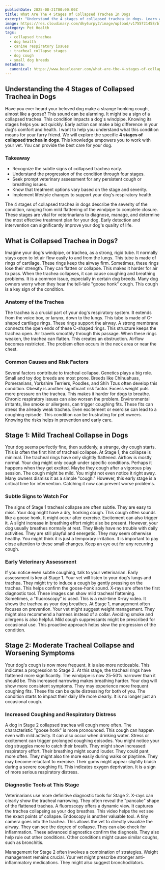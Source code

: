 ```yaml
---
publishDate: 2025-08-21T00:00:00Z
title: What Are The 4 Stages Of Collapsed Trachea In Dogs
excerpt: "Understand the 4 stages of collapsed trachea in dogs. Learn about symptoms, diagnosis, and treatment options for this common respiratory condition, from mild to severe."
image: https://res.cloudinary.com/dky6urpy2/image/upload/v1755721458/blog_image_1755721458_saaiqj.webp
category: Pet Health
tags:
  - collapsed trachea
  - dog health
  - canine respiratory issues
  - tracheal collapse stages
  - dog cough
  - small dog breeds
metadata:
  canonical: https://www.beacleaner.com/what-are-the-4-stages-of-collapsed-trachea-in-dogs
---
```


## Understanding the 4 Stages of Collapsed Trachea in Dogs

Have you ever heard your beloved dog make a strange honking cough, almost like a goose? This sound can be alarming. It might be a sign of a collapsed trachea. This condition impacts a dog's windpipe. Knowing its stages helps you act quickly. Early action can make a big difference in your dog's comfort and health. I want to help you understand what this condition means for your furry friend. We will explore the specific **4 stages of collapsed trachea in dogs**. This knowledge empowers you to work with your vet. You can provide the best care for your dog.

### Takeaway

*   Recognize the subtle signs of collapsed trachea early.
*   Understand the progression of the condition through four stages.
*   Seek prompt veterinary assessment for any persistent cough or breathing issues.
*   Know that treatment options vary based on the stage and severity.
*   Implement lifestyle changes to support your dog's respiratory health.

The 4 stages of collapsed trachea in dogs describe the severity of the condition, ranging from mild flattening of the windpipe to complete closure. These stages are vital for veterinarians to diagnose, manage, and determine the most effective treatment plan for your dog. Early detection and intervention can significantly improve your dog's quality of life.

## What is Collapsed Trachea in Dogs?

Imagine your dog's windpipe, or trachea, as a strong, rigid tube. It normally stays open to let air flow easily to and from the lungs. This tube is made of rings of cartilage. These rings keep the airway firm. Sometimes, these rings lose their strength. They can flatten or collapse. This makes it harder for air to pass. When the trachea collapses, it can cause coughing and breathing problems. It is a common issue, especially in certain dog breeds. Many dog owners worry when they hear the tell-tale "goose honk" cough. This cough is a key sign of the condition.

### Anatomy of the Trachea

The trachea is a crucial part of your dog's respiratory system. It extends from the voice box, or larynx, down to the lungs. This tube is made of C-shaped cartilage rings. These rings support the airway. A strong membrane connects the open ends of these C-shaped rings. This structure keeps the trachea open. Air travels smoothly through this passage. When these rings weaken, the trachea can flatten. This creates an obstruction. Airflow becomes restricted. The problem often occurs in the neck area or near the chest.

### Common Causes and Risk Factors

Several factors contribute to tracheal collapse. Genetics plays a big role. Small and toy dog breeds are most prone. Breeds like Chihuahuas, Pomeranians, Yorkshire Terriers, Poodles, and Shih Tzus often develop this condition. Obesity is another significant risk factor. Excess weight puts more pressure on the trachea. This makes it harder for dogs to breathe. Chronic respiratory issues can also worsen the problem. Environmental irritants, like smoke or allergens, can trigger coughing fits. These fits can stress the already weak trachea. Even excitement or exercise can lead to a coughing episode. This condition can be frustrating for pet owners. Knowing the risks helps in prevention and early care.

## Stage 1: Mild Tracheal Collapse in Dogs

Your dog seems perfectly fine, then suddenly, a strange, dry cough starts. This is often the first hint of tracheal collapse. At Stage 1, the collapse is minimal. The tracheal rings have only slightly flattened. Airflow is mostly normal. Your dog might only cough under specific conditions. Perhaps it happens when they get excited. Maybe they cough after a vigorous play session. The cough might be mild. You might not even notice it right away. Many owners dismiss it as a simple "cough." However, this early stage is a critical time for intervention. Catching it now can prevent worse problems.

### Subtle Signs to Watch For

The signs of Stage 1 tracheal collapse are often subtle. They are easy to miss. Your dog might have a dry, honking cough. This cough often sounds like a goose honk. It might occur after exercise. Excitement can also trigger it. A slight increase in breathing effort might also be present. However, your dog usually breathes normally at rest. They likely have no trouble with daily activities. They are still playful and energetic. They may seem otherwise healthy. You might think it is just a temporary irritation. It is important to pay close attention to these small changes. Keep an eye out for any recurring cough.

### Early Veterinary Assessment

If you notice even subtle coughing, talk to your veterinarian. Early assessment is key at Stage 1. Your vet will listen to your dog's lungs and trachea. They might try to induce a cough by gently pressing on the trachea. This helps confirm the goose-honk sound. X-rays are often the first diagnostic tool. These images can show mild tracheal flattening. Sometimes, a "fluoroscopy" is used. This is a real-time X-ray video. It shows the trachea as your dog breathes. At Stage 1, management often focuses on prevention. Your vet might suggest weight management. They might also recommend a harness instead of a collar. Avoiding smoke and allergens is also helpful. Mild cough suppressants might be prescribed for occasional use. This proactive approach helps slow the progression of the condition.

## Stage 2: Moderate Tracheal Collapse and Worsening Symptoms

Your dog's cough is now more frequent. It is also more noticeable. This indicates a progression to Stage 2. At this stage, the tracheal rings have flattened more significantly. The windpipe is now 25-50% narrower than it should be. This increased narrowing makes breathing harder. Your dog will show more consistent symptoms. They may experience more frequent coughing fits. These fits can be quite distressing for both of you. The condition starts to impact their daily life more clearly. It is no longer just an occasional cough.

### Increased Coughing and Respiratory Distress

A dog in Stage 2 collapsed trachea will cough more often. The characteristic "goose honk" is more pronounced. This cough can happen even with mild activity. It can also occur when drinking water. Stress or excitement can trigger prolonged coughing episodes. You might notice your dog struggles more to catch their breath. They might show increased respiratory effort. Their breathing might sound louder. They could pant more often. They might also tire more easily during walks or playtime. They may become reluctant to exercise. Their gums might appear slightly bluish during a severe coughing fit. This indicates oxygen deprivation. It is a sign of more serious respiratory distress.

### Diagnostic Tools at This Stage

Veterinarians use more definitive diagnostic tools for Stage 2. X-rays can clearly show the tracheal narrowing. They often reveal the "pancake" shape of the flattened trachea. A fluoroscopy offers a dynamic view. It captures the trachea collapsing as your dog breathes. This video helps the vet see the exact points of collapse. Endoscopy is another valuable tool. A tiny camera goes into the trachea. This allows the vet to directly visualize the airway. They can see the degree of collapse. They can also check for inflammation. These advanced diagnostics confirm the diagnosis. They also help rule out other conditions. Other conditions might cause similar coughs, such as bronchitis.

Management for Stage 2 often involves a combination of strategies. Weight management remains crucial. Your vet might prescribe stronger anti-inflammatory medications. They might also suggest bronchodilators.